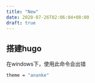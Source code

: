 ```yaml
---
title: "New"
date: 2020-07-26T02:06:04+08:00
draft: true
---
```


## 搭建hugo
在windows下，使用此命令会出错
```bash
theme = "ananke"
```